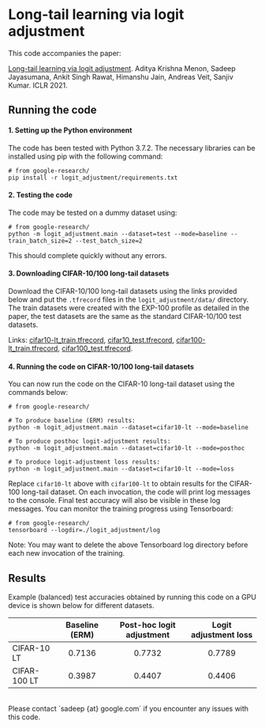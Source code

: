 # Long-tail learning via logit adjustment

This code accompanies the paper:

[Long-tail learning via logit adjustment](https://arxiv.org/abs/2007.07314).
Aditya Krishna Menon, Sadeep Jayasumana, Ankit Singh Rawat, Himanshu Jain, Andreas Veit, Sanjiv Kumar.
ICLR 2021.

## Running the code

#### 1. Setting up the Python environment
The code has been tested with Python 3.7.2. The necessary libraries can be
installed using pip with the following command:

```
# from google-research/
pip install -r logit_adjustment/requirements.txt
```


#### 2. Testing the code
The code may be tested on a dummy dataset using:

```
# from google-research/
python -m logit_adjustment.main --dataset=test --mode=baseline --train_batch_size=2 --test_batch_size=2
```

This should complete quickly without any errors.


#### 3. Downloading CIFAR-10/100 long-tail datasets
Download the CIFAR-10/100 long-tail datasets using the links provided below and
put the `.tfrecord` files in the `logit_adjustment/data/` directory. The train
datasets were created with the EXP-100 profile as detailed in the paper, the
test datasets are the same as the standard CIFAR-10/100 test datasets.

Links: [cifar10-lt_train.tfrecord](http://storage.googleapis.com/gresearch/logit_adjustment/cifar10-lt_train.tfrecord),
[cifar10_test.tfrecord](http://storage.googleapis.com/gresearch/logit_adjustment/cifar10_test.tfrecord),
[cifar100-lt_train.tfrecord](http://storage.googleapis.com/gresearch/logit_adjustment/cifar100-lt_train.tfrecord),
[cifar100_test.tfrecord](http://storage.googleapis.com/gresearch/logit_adjustment/cifar100_test.tfrecord).


#### 4. Running the code on CIFAR-10/100 long-tail datasets

You can now run the code on the CIFAR-10 long-tail dataset using the commands
below:

```
# from google-research/

# To produce baseline (ERM) results:
python -m logit_adjustment.main --dataset=cifar10-lt --mode=baseline

# To produce posthoc logit-adjustment results:
python -m logit_adjustment.main --dataset=cifar10-lt --mode=posthoc

# To produce logit-adjustment loss results:
python -m logit_adjustment.main --dataset=cifar10-lt --mode=loss
```

Replace `cifar10-lt` above with `cifar100-lt` to obtain results for the
CIFAR-100 long-tail dataset. On each invocation, the code will print log
messages to the console. Final test accuracy will also be visible in these
log messages. You can monitor the training progress using Tensorboard:

```
# from google-research/
tensorboard --logdir=./logit_adjustment/log
```

Note: You may want to delete the above Tensorboard log directory before each
new invocation of the training.

## Results

Example (balanced) test accuracies obtained by running this code on a GPU device
is shown below for different datasets.

<center>

|             | Baseline (ERM) | Post-hoc logit adjustment | Logit adjustment loss |
|:------------|:--------------:|:-------------------------:|:-----------------:|
| CIFAR-10 LT |       0.7136   |          0.7732           |       0.7789      |
| CIFAR-100 LT|       0.3987   |          0.4407           |       0.4406      |

</center>

<br/>
Please contact `sadeep {at} google.com` if you encounter any issues with this
code.

